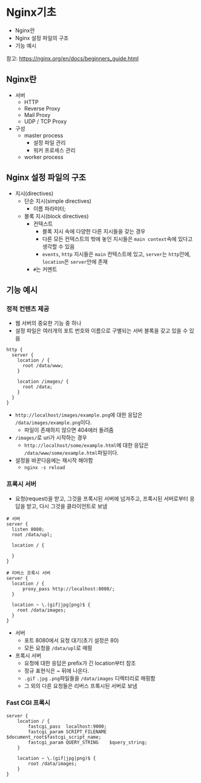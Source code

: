 # Nginx기초

- Nginx란
- Nginx 설정 파일의 구조
- 기능 예시

참고: https://nginx.org/en/docs/beginners_guide.html

## Nginx란

- 서버
  - HTTP
  - Reverse Proxy
  - Mail Proxy
  - UDP / TCP Proxy
- 구성
  - master process
    - 설정 파일 관리
    - 워커 프로세스 관리
  - worker process

## Nginx 설정 파일의 구조

- 지시(directives)
  - 단순 지시(simple directives)
    - 이름 파라미터;
  - 블록 지시(block directives)
    - 컨텍스트
      - 블록 지시 속에 다양한 다른 지시들을 갖는 경우
      - 다른 모든 컨텍스트의 밖에 놓인 지시들은 `main context`속에 있다고 생각할 수 있음
      - `events`, `http` 지시들은 `main` 컨텍스트에 있고, `server`는 `http`안에, `location`은 `server`안에 존재
    - `#`는 커멘트

## 기능 예시

### 정적 컨텐츠 제공

- 웹 서버의 중요한 기능 중 하나
- 설정 파일은 여러개의 포트 번호와 이름으로 구별되는 서버 블록을 갖고 있을 수 있음

```
http {
  server {
    location / {
      root /data/www;
    }

    location /images/ {
      root /data;
    }
  }
}
```

- `http://localhost/images/example.png`에 대한 응답은 `/data/images/example.png`이다.
  - 파일이 존재하지 않으면 404에러 돌려줌
- `/images/`로 uri가 시작하는 경우
  -  `http://localhost/some/example.html`에 대한 응답은 `/data/www/some/example.html`파일이다.
- 설정을 바꾼다음에는 재시작 해야함
  - `nginx -s reload`

### 프록시 서버

- 요청(request)을 받고, 그것을 프록시된 서버에 넘겨주고, 프록시된 서버로부터 응답을 받고, 다시 그것을 클라이언트로 보냄

```
# 서버
server {
  listen 8080;
  root /data/upl;

  location / {

  }
}

# 리버스 프록시 서버
server {
  location / {
      proxy_pass http://localhost:8080/;
  }

  location ~ \.(gif|jpg|png)$ {
    root /data/images;
  }
}
```

- 서버
  - 포트 8080에서 요청 대기(초기 설정은 80)
  - 모든 요청을 `/data/upl`로 매핑
- 프록시 서버
  - 요청에 대한 응답은 prefix가 긴 location부터 참조
  - 정규 표현식은 ~ 뒤에 나온다.
  - `.gif` `.jpg` `.png`파일들을 `/data/images` 디렉터리로 매핑함
  - 그 외의 다른 요청들은 리버스 프록시된 서버로 보냄

### Fast CGI 프록시

```
server {
    location / {
        fastcgi_pass  localhost:9000;
        fastcgi_param SCRIPT_FILENAME $document_root$fastcgi_script_name;
        fastcgi_param QUERY_STRING    $query_string;
    }

    location ~ \.(gif|jpg|png)$ {
        root /data/images;
    }
}
```
